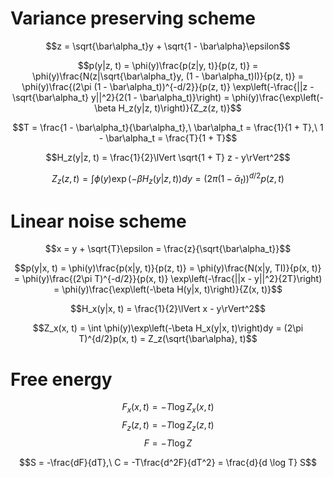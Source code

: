 # Variance preserving scheme

$$z = \sqrt{\bar\alpha_t}y + \sqrt{1 - \bar\alpha}\epsilon$$

$$p(y|z, t) =
\phi(y)\frac{p(z|y, t)}{p(z, t)} =
\phi(y)\frac{N(z|\sqrt{\bar\alpha_t}y, (1 - \bar\alpha_t)I)}{p(z, t)} =
\phi(y)\frac{(2\pi (1 - \bar\alpha_t))^{-d/2}}{p(z, t)}
\exp\left(-\frac{||z - \sqrt{\bar\alpha_t} y||^2}{2(1 - \bar\alpha_t)}\right) =
\phi(y)\frac{\exp\left(-\beta H_z(y|z, t)\right)}{Z_z(z, t)}$$

$$T = \frac{1 - \bar\alpha_t}{\bar\alpha_t},\
\bar\alpha_t = \frac{1}{1 + T},\
1 - \bar\alpha_t = \frac{T}{1 + T}$$

$$H_z(y|z, t) =
\frac{1}{2}\lVert \sqrt{1 + T} z - y\rVert^2$$

$$Z_z(z, t) =
\int \phi(y)\exp\left(-\beta H_z(y|z, t)\right)dy =
(2\pi(1 - \bar\alpha_t))^{d/2}p(z, t)$$

# Linear noise scheme

$$x = y + \sqrt{T}\epsilon =
\frac{z}{\sqrt{\bar\alpha_t}}$$

$$p(y|x, t) =
\phi(y)\frac{p(x|y, t)}{p(z, t)} =
\phi(y)\frac{N(x|y, TI)}{p(x, t)} =
\phi(y)\frac{(2\pi T)^{-d/2}}{p(x, t)}
\exp\left(-\frac{||x - y||^2}{2T}\right) =
\phi(y)\frac{\exp\left(-\beta H(y|x, t)\right)}{Z(x, t)}$$

$$H_x(y|x, t) =
\frac{1}{2}\lVert x - y\rVert^2$$

$$Z_x(x, t) =
\int \phi(y)\exp\left(-\beta H_x(y|x, t)\right)dy =
(2\pi T)^{d/2}p(x, t) =
Z_z(\sqrt{\bar\alpha}, t)$$

# Free energy

$$F_x(x, t) = -T\log Z_x(x, t)$$
$$F_z(z, t) = -T\log Z_z(z, t)$$
$$F = - T\log Z$$

$$S = -\frac{dF}{dT},\ C = -T\frac{d^2F}{dT^2} = \frac{d}{d \log T} S$$